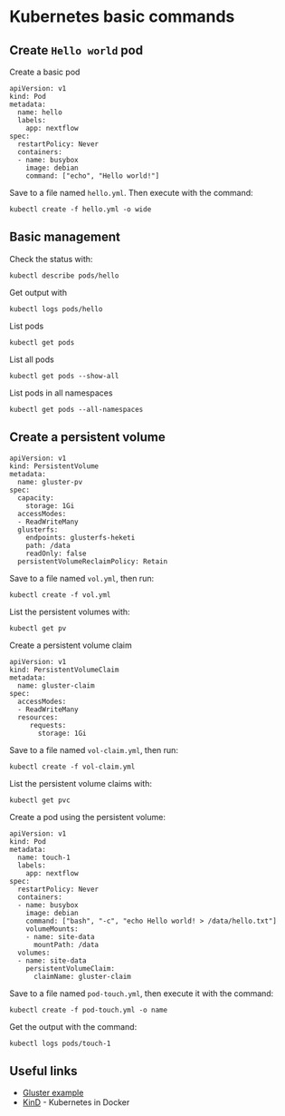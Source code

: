 # Kubernetes basic commands 


## Create `Hello world` pod
 
Create a basic pod 

```
apiVersion: v1
kind: Pod
metadata:
  name: hello
  labels:
    app: nextflow
spec:
  restartPolicy: Never
  containers:
  - name: busybox
    image: debian
    command: ["echo", "Hello world!"]
```


Save to a file named `hello.yml`. Then execute with the command: 

```
kubectl create -f hello.yml -o wide
```

## Basic management 

Check the status with: 

```
kubectl describe pods/hello
```

Get output with 

```
kubectl logs pods/hello
```


List pods 

```
kubectl get pods
```

List all pods 

```
kubectl get pods --show-all
```

List pods in all namespaces 

```
kubectl get pods --all-namespaces
```

## Create a persistent volume 

```
apiVersion: v1
kind: PersistentVolume
metadata:
  name: gluster-pv   
spec:
  capacity:
    storage: 1Gi     
  accessModes:
  - ReadWriteMany    
  glusterfs:         
    endpoints: glusterfs-heketi
    path: /data 
    readOnly: false
  persistentVolumeReclaimPolicy: Retain 
```

Save to a file named `vol.yml`, then run: 

```
kubectl create -f vol.yml 
```

List the persistent volumes with: 

```
kubectl get pv
```

Create a persistent volume claim 

```
apiVersion: v1
kind: PersistentVolumeClaim
metadata:
  name: gluster-claim  
spec:
  accessModes:
  - ReadWriteMany      
  resources:
     requests:
       storage: 1Gi   
```

Save to a file named `vol-claim.yml`, then run: 

```
kubectl create -f vol-claim.yml 
```   

List the persistent volume claims with: 

```
kubectl get pvc
```

Create a pod using the persistent volume: 

```
apiVersion: v1
kind: Pod
metadata:
  name: touch-1 
  labels:
    app: nextflow
spec:
  restartPolicy: Never
  containers:
  - name: busybox
    image: debian
    command: ["bash", "-c", "echo Hello world! > /data/hello.txt"]
    volumeMounts:
    - name: site-data
      mountPath: /data
  volumes:
  - name: site-data
    persistentVolumeClaim:
      claimName: gluster-claim 
```      

Save to a file named `pod-touch.yml`, then execute it with the command: 


```
kubectl create -f pod-touch.yml -o name 
```

Get the output with the command: 

```
kubectl logs pods/touch-1
```
 
 
 
## Useful links 

* [Gluster example](https://docs.openshift.org/latest/install_config/storage_examples/gluster_example.html) 
* [KinD](https://github.com/kubernetes-sigs/kind) - Kubernetes in Docker
